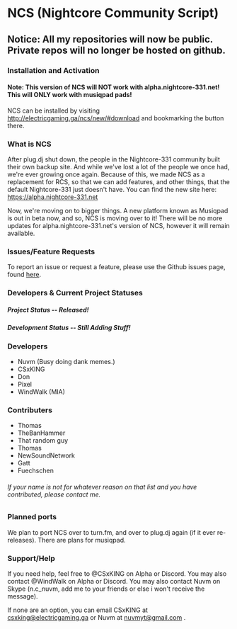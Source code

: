 # NCS (Nightcore Community Script)

## Notice: All my repositories will now be public. Private repos will no longer be hosted on github.

### Installation and Activation

#### Note: This version of NCS will NOT work with alpha.nightcore-331.net! This will ONLY work with musiqpad pads!

NCS can be installed by visiting http://electricgaming.ga/ncs/new/#download and bookmarking the button there.

### What is NCS

After plug.dj shut down, the people in the Nightcore-331 community built their own backup site. And while we've lost a lot of the people
we once had, we're ever growing once again. Because of this, we made NCS as a replacement for RCS, so that we can add features,
and other things, that the default Nightcore-331 just doesn't have. You can find the new site here: https://alpha.nightcore-331.net

Now, we're moving on to bigger things. A new platform known as Musiqpad is out in beta now, and so, NCS is moving over to it! There will be no more updates for alpha.nightcore-331.net's version of NCS, however it will remain available.

### Issues/Feature Requests

To report an issue or request a feature, please use the Github issues page, found [here](https://github.com/bentenz5/NCS/issues).

### Developers & Current Project Statuses
##### Project Status -- Released!
##### Development Status -- Still Adding Stuff!

### Developers
* Nuvm (Busy doing dank memes.)
* CSxKING
* Don
* Pixel
* WindWalk (MIA)

### Contributers
* Thomas
* TheBanHammer
* That random guy
* Thomas
* NewSoundNetwork
* Gatt
* Fuechschen

###### If your name is not for whatever reason on that list and you have contributed, please contact me.

### Planned ports
We plan to port NCS over to turn.fm, and over to plug.dj again (if it ever re-releases). There are plans for musiqpad.

### Support/Help
If you need help, feel free to @CSxKING on Alpha or Discord. You may also contact @WindWalk on Alpha or Discord. You may also contact Nuvm on Skype (n.c_nuvm, add me to your friends or else i won't receive the message).

If none are an option, you can email CSxKING at csxking@electricgaming.ga or Nuvm at nuvmyt@gmail.com .
